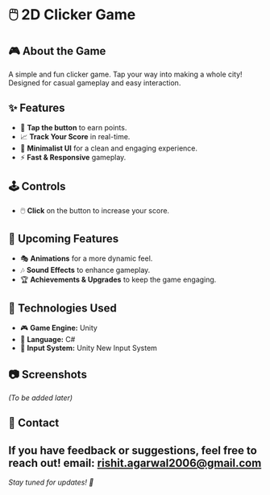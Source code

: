 # 🖱️ 2D Clicker Game

## 🎮 About the Game
A simple and fun clicker game. Tap your way into making a whole city! Designed for casual gameplay and easy interaction.

## ✨ Features
- 🔵 **Tap the button** to earn points.
- 📈 **Track Your Score** in real-time.
- 🎨 **Minimalist UI** for a clean and engaging experience.
- ⚡ **Fast & Responsive** gameplay.

## 🕹️ Controls
- 🖱️ **Click** on the button to increase your score.

## 🚀 Upcoming Features
- 🎭 **Animations** for a more dynamic feel.
- 🎶 **Sound Effects** to enhance gameplay.
- 🏆 **Achievements & Upgrades** to keep the game engaging.

## 🔧 Technologies Used
- 🎮 **Game Engine:** Unity
- 📝 **Language:** C#
- 🎯 **Input System:** Unity New Input System

## 📷 Screenshots
*(To be added later)*

## 📩 Contact
If you have feedback or suggestions, feel free to reach out!
email: rishit.agarwal2006@gmail.com
---
*Stay tuned for updates! 🚀*

